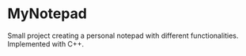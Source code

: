 MyNotepad
=========

Small project creating a personal notepad with different functionalities. Implemented with C++.
